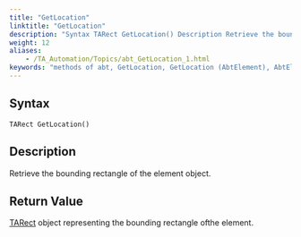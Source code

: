 ```yaml
--- 
title: "GetLocation"
linktitle: "GetLocation"
description: "Syntax TARect GetLocation() Description Retrieve the bounding rectangle of the element object. Return Value TARect object representing the bounding rectangle of the element."
weight: 12
aliases: 
    - /TA_Automation/Topics/abt_GetLocation_1.html
keywords: "methods of abt, GetLocation, GetLocation (AbtElement), AbtElement, getlocation, abtelement getlocation, get coordinates and dimensions of control, retrieve coordinates and dimensions of HTML element, obtain coordinates and size of element object"
---
```


## Syntax

`TARect GetLocation()`

## Description

Retrieve the bounding rectangle of the element object.

## Return Value

[TARect](/reuse/../TA_Automation/Topics/abt_TARect.html) object representing the bounding rectangle ofthe element.




